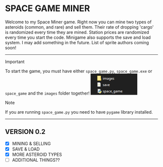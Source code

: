 # SPACE GAME MINER

Welcome to my Space Miner game. Right now you can mine two types of asteroids (common, and rare) and sell them.
Their rate of dropping 'cargo' is randomized every time they are mined. Station prices are randomized every time you start the code.
Minigame also supports the save and load system. I may add something in the future.
List of sprite authors coming soon!

---
>[!IMPORTANT]
> To start the game, you must have either `space_game.py`, `space_game.exe` or `space_game` and the `images` folder together!
>![alt text](/README_images/location.png "How to start the game")

>[!NOTE]
>If you are running `space_game.py` you need to have `pygame` library installed.
---
## VERSION 0.2
- [x] MINING & SELLING
- [x] SAVE & LOAD
- [X] MORE ASTEROID TYPES
- [ ] ADDITIONAL THINGS??
